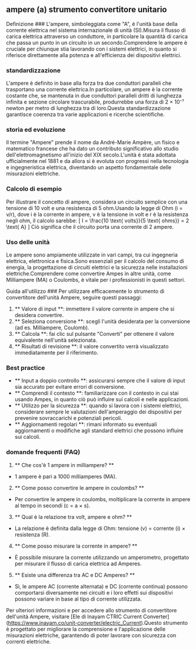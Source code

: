 ## ampere (a) strumento convertitore unitario

Definizione ###
L'ampere, simboleggiata come "A", è l'unità base della corrente elettrica nel sistema internazionale di unità (SI).Misura il flusso di carica elettrica attraverso un conduttore, in particolare la quantità di carica che passa un punto in un circuito in un secondo.Comprendere le ampere è cruciale per chiunque stia lavorando con i sistemi elettrici, in quanto si riferisce direttamente alla potenza e all'efficienza dei dispositivi elettrici.

### standardizzazione
L'ampere è definito in base alla forza tra due conduttori paralleli che trasportano una corrente elettrica.In particolare, un ampere è la corrente costante che, se mantenuta in due conduttori paralleli dritti di lunghezza infinita e sezione circolare trascurabile, produrrebbe una forza di 2 × 10⁻⁷ newton per metro di lunghezza tra di loro.Questa standardizzazione garantisce coerenza tra varie applicazioni e ricerche scientifiche.

### storia ed evoluzione
Il termine "Ampere" prende il nome da André-Marie Ampère, un fisico e matematico francese che ha dato un contributo significativo allo studio dell'elettromagnetismo all'inizio del XIX secolo.L'unità è stata adottata ufficialmente nel 1881 e da allora si è evoluta con progressi nella tecnologia e ingegneristica elettrica, diventando un aspetto fondamentale delle misurazioni elettriche.

### Calcolo di esempio
Per illustrare il concetto di ampere, considera un circuito semplice con una tensione di 10 volt e una resistenza di 5 ohm.Usando la legge di Ohm (i = v/r), dove i è la corrente in ampere, v è la tensione in volt e r è la resistenza negli ohm, il calcolo sarebbe:
\[ I = \frac{10 \text{ volts}}{5 \text{ ohms}} = 2 \text{ A} \]
Ciò significa che il circuito porta una corrente di 2 ampere.

### Uso delle unità
Le ampere sono ampiamente utilizzate in vari campi, tra cui ingegneria elettrica, elettronica e fisica.Sono essenziali per il calcolo del consumo di energia, la progettazione di circuiti elettrici e la sicurezza nelle installazioni elettriche.Comprendere come convertire Ampes in altre unità, come Milliampere (MA) o Coulombs, è vitale per i professionisti in questi settori.

Guida all'utilizzo ###
Per utilizzare efficacemente lo strumento di convertitore dell'unità Ampere, seguire questi passaggi:
1. ** Valore di input **: immettere il valore corrente in ampere che si desidera convertire.
2. ** Seleziona conversione **: scegli l'unità desiderata per la conversione (ad es. Milliampere, Coulomb).
3. ** Calcola **: fai clic sul pulsante "Converti" per ottenere il valore equivalente nell'unità selezionata.
4. ** Risultati di revisione **: il valore convertito verrà visualizzato immediatamente per il riferimento.

### Best practice
- ** Input a doppio controllo **: assicurarsi sempre che il valore di input sia accurato per evitare errori di conversione.
- ** Comprendi il contesto **: familiarizzare con il contesto in cui stai usando Ampes, in quanto ciò può influire sui calcoli e nelle applicazioni.
- ** Utilizzo per la sicurezza **: quando si lavora con i sistemi elettrici, considerare sempre le valutazioni dell'amperaggio dei dispositivi per prevenire sovraccarichi e potenziali pericoli.
- ** Aggiornamenti regolari **: rimani informato su eventuali aggiornamenti o modifiche agli standard elettrici che possono influire sui calcoli.

### domande frequenti (FAQ)

1. ** Che cos'è 1 ampere in milliampere? **
- 1 ampere è pari a 1000 milliamperes (MA).

2. ** Come posso convertire le ampere in coulombs? **
- Per convertire le ampere in coulombs, moltiplicare la corrente in ampere al tempo in secondi (c = a × s).

3. ** Qual è la relazione tra volt, ampere e ohm? **
- La relazione è definita dalla legge di Ohm: tensione (v) = corrente (i) × resistenza (R).

4. ** Come posso misurare la corrente in ampere? **
- È possibile misurare la corrente utilizzando un amperometro, progettato per misurare il flusso di carica elettrica ad Amperes.

5. ** Esiste una differenza tra AC e DC Amperes? **
- Sì, le ampere AC (corrente alternata) e DC (corrente continua) possono comportarsi diversamente nei circuiti e i loro effetti sui dispositivi possono variare in base al tipo di corrente utilizzata.

Per ulteriori informazioni e per accedere allo strumento di convertitore dell'unità Ampere, visitare [Ele di Inayam CTRIC Current Converter] (https://www.inayam.co/unit-converter/electric_Current).Questo strumento è progettato per migliorare la comprensione e l'applicazione delle misurazioni elettriche, garantendo di poter lavorare con sicurezza con correnti elettriche.